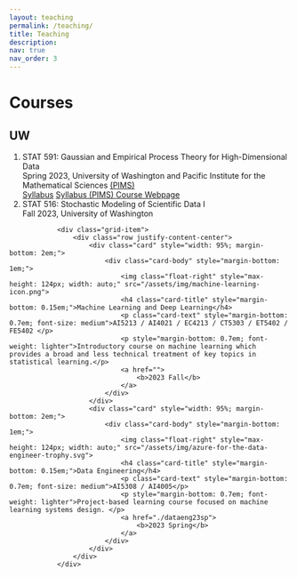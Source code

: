 ```yaml
---
layout: teaching
permalink: /teaching/
title: Teaching
description:
nav: true
nav_order: 3
---
```


 <div class="container mt-5">
        <h1 class="post-title"> Courses </h1>
        <div class="publications">
            <h2 class="bibliography"> UW </h2>
            <ol class="bibliography">
                <li>
                    <div class="row">
                        <div class="col-sm-1 abbr"></div>
                        <div id="STAT591" class="col-sm-9">
                            <div class="title">STAT 591: Gaussian and Empirical Process Theory for High-Dimensional Data</div>
                            <div class="periodical">
                                 Spring 2023, University of Washington and Pacific Institute for the Mathematical Sciences <a href = "https://www.pims.math.ca" target="_new">(PIMS)</a>
                            </div>
                            <div class="periodical"></div>
                            <div class="links">
                                    <a href="/assets/pdf/STAT 591 - Syllabus.pdf" class="btn btn-sm z-depth-0" role="button" rel="external nofollow noopener" target="_blank">Syllabus</a>
                                    <a href="https://courses.pims.math.ca/tag/2022-2023/" class="btn btn-sm z-depth-0" role="button" rel="external nofollow noopener" target="_blank">Syllabus (PIMS) </a>   
                                    <a href="https://canvas.uw.edu/courses/1635483" class="btn btn-sm z-depth-0" role="button" rel="external nofollow noopener" target="_blank">Course Webpage </a>   
                            </div>
                            <div class="badges"></div>
                        </div>
                    </div>
                </li>
                <li>
                    <div class="row">
                        <div class="col-sm-1 abbr"></div>
                        <div id="STAT591" class="col-sm-9">
                            <div class="title">STAT 516: Stochastic Modeling of Scientific Data I</div>
                            <div class="periodical">
                                Fall 2023, University of Washington
                            </div>
                            <div class="periodical"></div>
                            <div class="links"></div>
                            <div class="badges"></div>
                        </div>
                    </div>
                </li>
            </ol>
        </div>
    </div>

                <div class="grid-item">
                    <div class="row justify-content-center">
                        <div class="card" style="width: 95%; margin-bottom: 2em;">
                            <div class="card-body" style="margin-bottom: 1em;">
                                <img class="float-right" style="max-height: 124px; width: auto;" src="/assets/img/machine-learning-icon.png">
                                <h4 class="card-title" style="margin-bottom: 0.15em;">Machine Learning and Deep Learning</h4>
                                <p class="card-text" style="margin-bottom: 0.7em; font-size: medium">AI5213 / AI4021 / EC4213 / CT5303 / ET5402 / FE5402 </p>
                                <p style="margin-bottom: 0.7em; font-weight: lighter">Introductory course on machine learning which provides a broad and less technical treatment of key topics in statistical learning.</p>
                                <a href="">
                                    <b>2023 Fall</b>
                                </a>
                            </div>
                        </div>
                        <div class="card" style="width: 95%; margin-bottom: 2em;">
                            <div class="card-body" style="margin-bottom: 1em;">
                                <img class="float-right" style="max-height: 124px; width: auto;" src="/assets/img/azure-for-the-data-engineer-trophy.svg">
                                <h4 class="card-title" style="margin-bottom: 0.15em;">Data Engineering</h4>
                                <p class="card-text" style="margin-bottom: 0.7em; font-size: medium">AI5308 / AI4005</p>
                                <p style="margin-bottom: 0.7em; font-weight: lighter">Project-based learning course focused on machine learning systems design. </p>
                                <a href="./dataeng23sp">
                                    <b>2023 Spring</b>
                                </a>
                            </div>
                        </div>
                    </div>
                </div>
 
